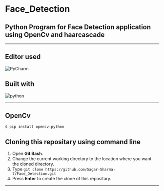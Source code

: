# Face_Detection
## Python Program for Face Detection application using OpenCv and haarcascade

<hr>

## Editor used 
![PyCharm](https://img.shields.io/badge/PyCharm-000000.svg?&style=for-the-badge&logo=PyCharm&logoColor=white)

## Built with 
 ![python](https://img.shields.io/badge/Python-3776AB?style=for-the-badge&logo=python&logoColor=white)
 <hr>

 ## OpenCv
 ```
 $ pip install opencv-python
 ```

 ## Cloning this repositary using command line
 1. Open **Git Bash**.
 1. Change the current working directory to the location where you want the cloned directory.
 1. Type `git clone https://github.com/Sagar-Sharma-7/Face_Detection.git`
 1. Press **Enter** to create the clone of this repositary.
<hr>
